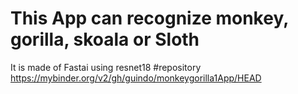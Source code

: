 # This App can recognize  monkey, gorilla, skoala or Sloth

It is made of Fastai using resnet18
#repository
https://mybinder.org/v2/gh/guindo/monkeygorilla1App/HEAD


